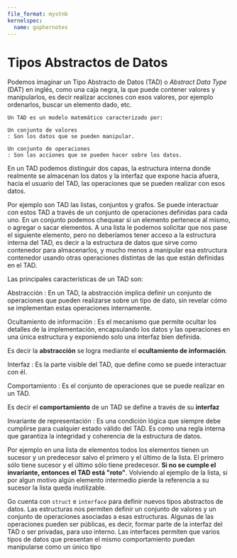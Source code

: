 ```yaml
---
file_format: mystnb
kernelspec:
  name: gophernotes
---
```


# Tipos Abstractos de Datos

Podemos imaginar un Tipo Abstracto de Datos (TAD) o _Abstract Data Type_ (DAT) en inglés, como una caja negra, la que puede contener valores y manipularlos, es decir realizar acciones con esos valores, por ejemplo ordenarlos, buscar un elemento dado, etc.

```{Admonition} Definición
Un TAD es un modelo matemático caracterizado por:

Un conjunto de valores
: Son los datos que se pueden manipular.

Un conjunto de operaciones
: Son las acciones que se pueden hacer sobre los datos.
```

En un TAD podemos distinguir dos capas, la estructura interna donde realmente se almacenan los datos y la interfaz que expone hacia afuera, hacia el usuario del TAD, las operaciones que se pueden realizar con esos datos.

Por ejemplo son TAD las listas, conjuntos y grafos. Se puede interactuar con estos TAD a través de un conjunto de operaciones definidas para cada uno. En un conjunto podemos chequear si un elemento pertenece al mismo, o agregar o sacar elementos. A una lista le podemos solicitar que nos pase el siguiente elemento, pero no deberíamos tener acceso a la estructura interna del TAD, es decir a la estructura de datos que sirve como contenedor para almacenarlos, y mucho menos a manipular esa estructura contenedor usando otras operaciones distintas de las que están definidas en el TAD.

Las principales características de un TAD son:

Abstracción
: En un TAD, la abstracción implica definir un conjunto de operaciones que pueden realizarse sobre un tipo de dato, sin revelar cómo se implementan estas operaciones internamente.

Ocultamiento de información
: Es el mecanismo que permite ocultar los detalles de la implementación, encapsulando los datos y las operaciones en una única estructura y exponiendo solo una interfaz bien definida.

Es decir la **abstracción** se logra mediante el **ocultamiento de información**.

Interfaz
: Es la parte visible del TAD, que define como se puede interactuar con él.

Comportamiento
: Es el conjunto de operaciones que se puede realizar en un TAD.

Es decir el **comportamiento** de un TAD se define a través de su **interfaz**

Invariante de representación
: Es una condición lógica que siempre debe cumplirse para cualquier estado válido del TAD. Es como una regla interna que garantiza la integridad y coherencia de la estructura de datos.

Por ejemplo en una lista de elementos todos los elementos tienen un sucesor y un predecesor salvo el primero y el último de la lista. El primero sólo tiene sucesor y el último sólo tiene predecesor. **Si no se cumple el invariante, entonces el TAD está "roto"**. Volviendo al ejemplo de la lista, si por algun motivo algún elemento intermedio pierde la referencia a su sucesor la lista queda inutilizable.

Go cuenta con `struct` e `interface` para definir nuevos tipos abstractos de datos. Las estructuras nos permiten definir un conjunto de valores y un conjunto de operaciones asociadas a esas estructuras. Algunas de las operaciones pueden ser públicas, es decir, formar parte de la interfaz del TAD o ser privadas, para uso interno. Las interfaces permiten que varios tipos de datos que presentan el mismo comportamiento puedan manipularse como un único tipo
